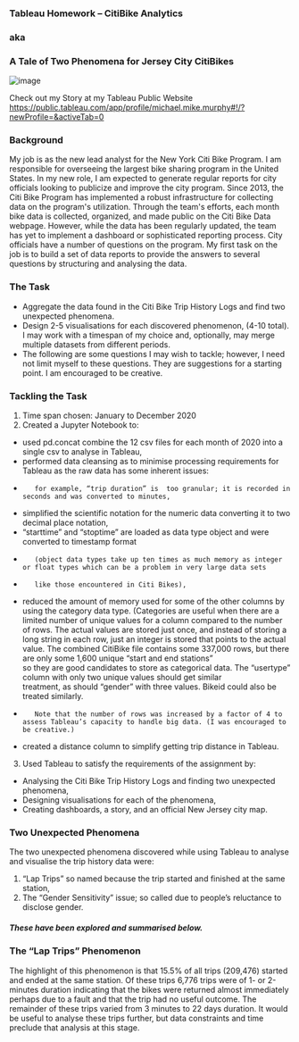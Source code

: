 ### Tableau Homework – CitiBike Analytics
###                 aka
### A Tale of Two Phenomena for Jersey City CitiBikes

![image](https://user-images.githubusercontent.com/89948865/163300080-d0e81501-ddad-4fe9-9504-6f789e77c553.png) 

Check out my Story at my Tableau Public Website
https://public.tableau.com/app/profile/michael.mike.murphy#!/?newProfile=&activeTab=0

### Background

My job is as the new lead analyst for the New York Citi Bike Program. I am responsible for overseeing the largest bike sharing program in the United States. In my new role, I am expected to generate regular reports for city officials looking to publicize and improve the city program.
Since 2013, the Citi Bike Program has implemented a robust infrastructure for collecting data on the program's utilization. Through the team's efforts, each month bike data is collected, organized, and made public on the Citi Bike Data webpage.
However, while the data has been regularly updated, the team has yet to implement a dashboard or sophisticated reporting process. City officials have a number of questions on the program.
My first task on the job is to build a set of data reports to provide the answers to several questions by structuring and analysing the data. 

### The Task
*    Aggregate the data found in the Citi Bike Trip History Logs and find two unexpected phenomena.
*    Design 2-5 visualisations for each discovered phenomenon, (4-10 total). I may work with a timespan of my choice and, optionally, may merge multiple datasets from different periods.
*    The following are some questions I may wish to tackle; however, I need not limit myself to these questions. They are suggestions for a starting point. I am encouraged to be creative. 

### Tackling the Task

1.	Time span chosen:	January to December 2020
2.	Created a Jupyter Notebook to:
*    used  pd.concat combine the 12 csv files for each month of 2020 into a single csv to analyse in Tableau,
*    performed data cleansing as to minimise processing requirements for Tableau as the raw data has some inherent issues:
-        for example, “trip duration” is  too granular; it is recorded in seconds and was converted to minutes,
*    simplified the scientific notation for the numeric data converting it to two decimal place notation,
*    “starttime” and “stoptime” are loaded as data type object and were converted to timestamp format 
-        (object data types take up ten times as much memory as integer or float types which can be a problem in very large data sets 
-        like those encountered in Citi Bikes),
*    reduced the amount of memory used for some of the other columns by using the category data type. (Categories are useful when 
there are a limited number of unique values for a column compared to the number of rows. The actual values are stored just once, 
and instead of storing a long string in each row, just an integer is stored that points to the actual value. 
The combined CitiBike file contains some 337,000 rows, but there are only some 1,600 unique “start and end stations”  
so they are good candidates to store as categorical data. The “usertype” column with only two unique values should get similar  
treatment, as should “gender” with three values. Bikeid could also be treated similarly.
*        Note that the number of rows was increased by a factor of 4 to assess Tableau’s capacity to handle big data. (I was encouraged to be creative.)
*    created a distance column to simplify getting trip distance in Tableau. 
3.	Used Tableau to satisfy the requirements of the assignment by:
*    Analysing the Citi Bike Trip History Logs and finding two unexpected phenomena,
*    Designing visualisations for each of the phenomena,
*    Creating dashboards, a story, and an official New Jersey city map. 

### Two Unexpected Phenomena 

The two unexpected phenomena discovered while using Tableau to analyse and visualise the trip history data were:
1.	“Lap Trips” so named because the trip started and finished at the same station,
2.	The “Gender Sensitivity” issue; so called due to people’s reluctance to disclose gender. 

##### These have been explored and summarised below.

### The “Lap Trips” Phenomenon 

The highlight of this phenomenon is that 15.5% of all trips (209,476) started and ended at the same station. Of these trips 6,776 trips were of 1- or 2-minutes duration indicating that the bikes were returned almost immediately perhaps due to a fault and that the trip had no useful outcome. The remainder of these trips varied from 3 minutes to 22 days duration. It would be useful to analyse these trips further, but data constraints and time preclude that analysis at this stage. 

